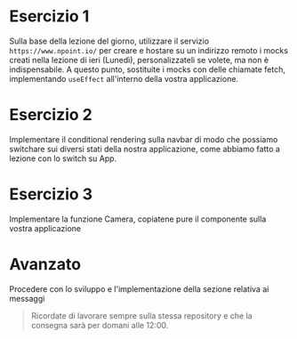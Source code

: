 # Esercizio 1

Sulla base della lezione del giorno, utilizzare il servizio `https://www.npoint.io/` per creare e hostare su un indirizzo remoto i mocks creati nella lezione di ieri (Lunedì), personalizzateli se volete, ma non è indispensabile.
A questo punto, sostituite i mocks con delle chiamate fetch, implementando `useEffect` all'interno della vostra applicazione.

# Esercizio 2

Implementare il conditional rendering sulla navbar di modo che possiamo switchare sui diversi stati della nostra applicazione, come abbiamo fatto a lezione con lo switch su App.

# Esercizio 3

Implementare la funzione Camera, copiatene pure il componente sulla vostra applicazione

# Avanzato

Procedere con lo sviluppo e l'implementazione della sezione relativa ai messaggi

> Ricordate di lavorare sempre sulla stessa repository e che la consegna sarà per domani alle 12:00.
